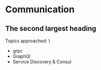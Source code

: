# Communication

## The second largest heading
Topics approached: \
- grpc
- GraphQl
- Service Discovery & Consul